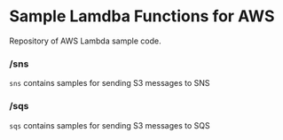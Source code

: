 # Sample Lamdba Functions for AWS
Repository of AWS Lambda sample code.

### /sns
`sns` contains samples for sending S3 messages to SNS

### /sqs
`sqs` contains samples for sending S3 messages to SQS
